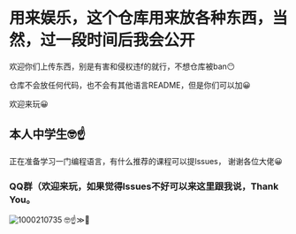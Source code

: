 # 用来娱乐，这个仓库用来放各种东西，当然，过一段时间后我会公开
欢迎你们上传东西，别是有害和侵权违f的就行，不想仓库被ban😶

仓库不会放任何代码，也不会有其他语言README，但是你们可以加😀

欢迎来玩😀
## 本人中学生🤓☝
正在准备学习一门编程语言，有什么推荐的课程可以提lssues，
谢谢各位大佬😀
### QQ群（欢迎来玩，如果觉得lssues不好可以来这里跟我说，Thank You。
![1000210735](https://github.com/user-attachments/assets/f863d60b-f682-4f14-9182-a75f3061238c)
🤓☝≫🧐
